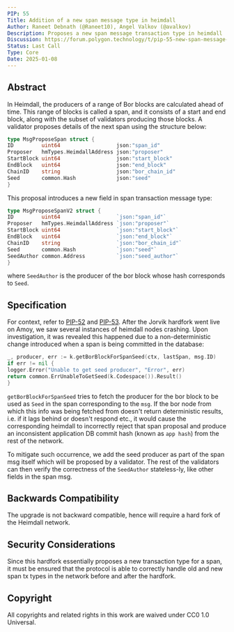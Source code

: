 ```yaml
---
PIP: 55
Title: Addition of a new span message type in heimdall
Author: Raneet Debnath (@Raneet10), Angel Valkov (@avalkov)
Description: Proposes a new span message transaction type in heimdall
Discussion: https://forum.polygon.technology/t/pip-55-new-span-message-type-in-heimdall/20510
Status: Last Call
Type: Core
Date: 2025-01-08
---
```


## Abstract
In Heimdall, the producers of a range of Bor blocks are calculated ahead of time. This range of blocks is called a span, and it consists of a start and end block, along with the subset of validators producing those blocks.
A validator proposes details of the next span using the structure below:

```go
type MsgProposeSpan struct {
ID         uint64                  json:"span_id"
Proposer   hmTypes.HeimdallAddress json:"proposer"
StartBlock uint64                  json:"start_block"
EndBlock   uint64                  json:"end_block"
ChainID    string                  json:"bor_chain_id"
Seed       common.Hash             json:"seed"
}
```

This proposal introduces a new field in span transaction message type:

```go
type MsgProposeSpanV2 struct {
ID         uint64                  `json:"span_id"`
Proposer   hmTypes.HeimdallAddress `json:"proposer"`
StartBlock uint64                  `json:"start_block"`
EndBlock   uint64                  `json:"end_block"`
ChainID    string                  `json:"bor_chain_id"`
Seed       common.Hash             `json:"seed"`
SeedAuthor common.Address          `json:"seed_author"`
}
```

where `SeedAuthor` is the producer of the bor block whose hash corresponds to `Seed`.

## Specification
For context, refer to [PIP-52](https://github.com/maticnetwork/Polygon-Improvement-Proposals/blob/main/PIPs/PIP-52.md) and [PIP-53](https://github.com/maticnetwork/Polygon-Improvement-Proposals/blob/main/PIPs/PIP-53.md).
After the Jorvik hardfork went live on Amoy, we saw several instances of heimdall nodes crashing. Upon investigation, it was revealed this happened due to a non-deterministic change introduced when a span is being committed in the database:

```go
_, producer, err := k.getBorBlockForSpanSeed(ctx, lastSpan, msg.ID)
if err != nil {
logger.Error("Unable to get seed producer", "Error", err)
return common.ErrUnableToGetSeed(k.Codespace()).Result()
}
```

`getBorBlockForSpanSeed` tries to fetch the producer for the bor block to be used as `Seed` in the span corresponding to the `msg`. If the bor node from which this info was being fetched from doesn't return deterministic results, i.e. if it lags behind or doesn't respond etc., it would cause the corresponding heimdall to incorrectly reject that span proposal and produce an inconsistent application DB commit hash (known as `app hash`) from the rest of the network.

To mitigate such occurrence, we add the seed producer as part of the span msg itself which will be proposed by a validator. The rest of the validators can then verify the correctness of the `SeedAuthor` stateless-ly, like other fields in the span msg.

## Backwards Compatibility
The upgrade is not backward compatible, hence will require a hard fork of the Heimdall network.

## Security Considerations
Since this hardfork essentially proposes a new transaction type for a span, it must be ensured that the protocol is able to correctly handle old and new span tx types in the network before and after the hardfork.

## Copyright
All copyrights and related rights in this work are waived under CC0 1.0 Universal.
